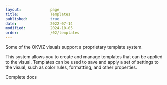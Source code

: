 ```yaml
---
layout:             page
title:              Templates
published:          true
date:               2022-07-14
modified:           2024-10-05
order:              /02/templates
---
```


Some of the OKVIZ visuals support a proprietary template system. 

This system allows you to create and manage templates that can be applied to the visual. Templates can be used to save and apply a set of settings to the visual, such as color rules, formatting, and other properties.

<todo>Complete docs</todo>